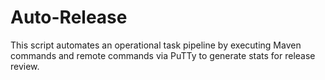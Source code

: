 # Auto-Release
This script automates an operational task pipeline by executing Maven commands and remote commands via PuTTy to generate stats for release review.
